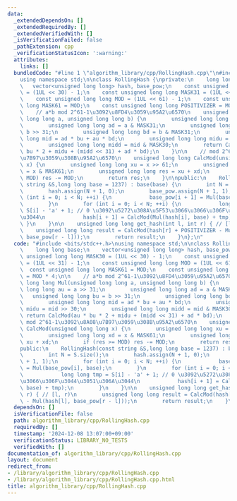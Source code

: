 ```yaml
---
data:
  _extendedDependsOn: []
  _extendedRequiredBy: []
  _extendedVerifiedWith: []
  _isVerificationFailed: false
  _pathExtension: cpp
  _verificationStatusIcon: ':warning:'
  attributes:
    links: []
  bundledCode: "#line 1 \"algorithm_library/cpp/RollingHash.cpp\"\n#include <bits/stdc++.h>\n\
    using namespace std;\n\nclass RollingHash {\nprivate:\n    long long base;\n \
    \   vector<unsigned long long> hash, base_pow;\n    const unsigned long long MASK30\
    \ = (1UL << 30) - 1;\n    const unsigned long long MASK31 = (1UL << 31) - 1;\n\
    \    const unsigned long long MOD = (1UL << 61) - 1;\n    const unsigned long\
    \ long MASK61 = MOD;\n    const unsigned long long POSITIVIZER = MOD * 4;\n\n\
    \    // a*b mod 2^61-1\u3092\u8FD4\u3059\u95A2\u6570\n    unsigned long long Mul(unsigned\
    \ long long a, unsigned long long b) {\n        unsigned long long au = a >> 31;\n\
    \        unsigned long long ad = a & MASK31;\n        unsigned long long bu =\
    \ b >> 31;\n        unsigned long long bd = b & MASK31;\n        unsigned long\
    \ long mid = ad * bu + au * bd;\n        unsigned long long midu = mid >> 30;\n\
    \        unsigned long long midd = mid & MASK30;\n        return CalcMod(au *\
    \ bu * 2 + midu + (midd << 31) + ad * bd);\n    }\n\n    // mod 2^61-1\u3092\u8A08\
    \u7B97\u3059\u308B\u95A2\u6570\n    unsigned long long CalcMod(unsigned long long\
    \ x) {\n        unsigned long long xu = x >> 61;\n        unsigned long long xd\
    \ = x & MASK61;\n        unsigned long long res = xu + xd;\n        if (res >=\
    \ MOD) res -= MOD;\n        return res;\n    }\n\npublic:\n    RollingHash(const\
    \ string &S,long long base = 1237) : base(base) {\n        int N = S.size();\n\
    \        hash.assign(N + 1, 0);\n        base_pow.assign(N + 1, 1);\n        for\
    \ (int i = 0; i < N; ++i) {\n            base_pow[i + 1] = Mul(base_pow[i], base);\n\
    \        }\n        for (int i = 0; i < N; ++i) {\n            long long tmp =\
    \ S[i] - 'a' + 1; // 0 \u3092\u5272\u308A\u5F53\u3066\u3066\u306F\u3044\u3051\u306A\
    \u3044\n            hash[i + 1] = CalcMod(Mul(hash[i], base) + tmp);\n       \
    \ }\n    }\n\n    unsigned long long get_hash(int l, int r) { // [l, r)\n    \
    \    unsigned long long result = CalcMod(hash[r] + POSITIVIZER - Mul(hash[l],\
    \ base_pow[r - l]));\n        return result;\n    }\n};\n"
  code: "#include <bits/stdc++.h>\nusing namespace std;\n\nclass RollingHash {\nprivate:\n\
    \    long long base;\n    vector<unsigned long long> hash, base_pow;\n    const\
    \ unsigned long long MASK30 = (1UL << 30) - 1;\n    const unsigned long long MASK31\
    \ = (1UL << 31) - 1;\n    const unsigned long long MOD = (1UL << 61) - 1;\n  \
    \  const unsigned long long MASK61 = MOD;\n    const unsigned long long POSITIVIZER\
    \ = MOD * 4;\n\n    // a*b mod 2^61-1\u3092\u8FD4\u3059\u95A2\u6570\n    unsigned\
    \ long long Mul(unsigned long long a, unsigned long long b) {\n        unsigned\
    \ long long au = a >> 31;\n        unsigned long long ad = a & MASK31;\n     \
    \   unsigned long long bu = b >> 31;\n        unsigned long long bd = b & MASK31;\n\
    \        unsigned long long mid = ad * bu + au * bd;\n        unsigned long long\
    \ midu = mid >> 30;\n        unsigned long long midd = mid & MASK30;\n       \
    \ return CalcMod(au * bu * 2 + midu + (midd << 31) + ad * bd);\n    }\n\n    //\
    \ mod 2^61-1\u3092\u8A08\u7B97\u3059\u308B\u95A2\u6570\n    unsigned long long\
    \ CalcMod(unsigned long long x) {\n        unsigned long long xu = x >> 61;\n\
    \        unsigned long long xd = x & MASK61;\n        unsigned long long res =\
    \ xu + xd;\n        if (res >= MOD) res -= MOD;\n        return res;\n    }\n\n\
    public:\n    RollingHash(const string &S,long long base = 1237) : base(base) {\n\
    \        int N = S.size();\n        hash.assign(N + 1, 0);\n        base_pow.assign(N\
    \ + 1, 1);\n        for (int i = 0; i < N; ++i) {\n            base_pow[i + 1]\
    \ = Mul(base_pow[i], base);\n        }\n        for (int i = 0; i < N; ++i) {\n\
    \            long long tmp = S[i] - 'a' + 1; // 0 \u3092\u5272\u308A\u5F53\u3066\
    \u3066\u306F\u3044\u3051\u306A\u3044\n            hash[i + 1] = CalcMod(Mul(hash[i],\
    \ base) + tmp);\n        }\n    }\n\n    unsigned long long get_hash(int l, int\
    \ r) { // [l, r)\n        unsigned long long result = CalcMod(hash[r] + POSITIVIZER\
    \ - Mul(hash[l], base_pow[r - l]));\n        return result;\n    }\n};"
  dependsOn: []
  isVerificationFile: false
  path: algorithm_library/cpp/RollingHash.cpp
  requiredBy: []
  timestamp: '2024-12-08 13:07:00+09:00'
  verificationStatus: LIBRARY_NO_TESTS
  verifiedWith: []
documentation_of: algorithm_library/cpp/RollingHash.cpp
layout: document
redirect_from:
- /library/algorithm_library/cpp/RollingHash.cpp
- /library/algorithm_library/cpp/RollingHash.cpp.html
title: algorithm_library/cpp/RollingHash.cpp
---
```

